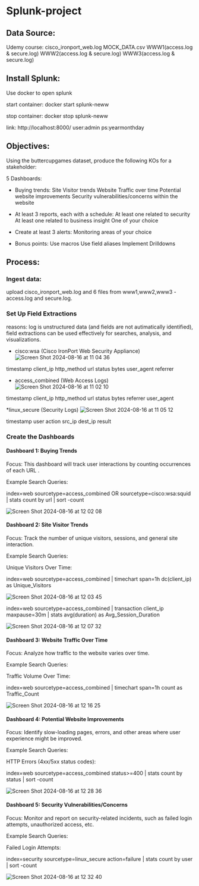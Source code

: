 # Splunk-project

## Data Source: 
Udemy course: 
cisco_ironport_web.log
MOCK_DATA.csv
WWW1(access.log & secure.log)
WWW2(access.log & secure.log)
WWW3(access.log & secure.log)

## Install Splunk:

Use docker to open splunk

start container:
docker start splunk-neww

stop container: 
docker stop splunk-neww

link: http://localhost:8000/
user:admin 
ps:yearmonthday


## Objectives:
Using the buttercupgames dataset, produce the following KOs for a stakeholder:

5 Dashboards:
* Buying trends:
Site Visitor trends
Website Traffic over time
Potential website improvements
Security vulnerabilities/concerns within the website

* At least 3 reports, each with a schedule:
At least one related to security
At least one related to business insight
One of your choice

* Create at least 3 alerts:
Monitoring areas of your choice

* Bonus points:
Use macros
Use field aliases
Implement Drilldowns

## Process:
### Ingest data:
upload cisco_ironport_web.log and 6 files from www1,www2,www3 -access.log and secure.log.

### Set Up Field Extractions
reasons: log is unstructured data (and fields are not autimatically identified), field extractions can be used effectively for searches, analysis, and visualizations.

* cisco:wsa
(Cisco IronPort Web Security Appliance)
![Screen Shot 2024-08-16 at 11 04 36](https://github.com/user-attachments/assets/5c026e84-d116-46e9-81c5-96c5d71b4604)

timestamp
client_ip
http_method
url
status
bytes
user_agent
referrer

* access_combined (Web Access Logs)
![Screen Shot 2024-08-16 at 11 02 10](https://github.com/user-attachments/assets/e3b814de-ff89-48d2-b9ce-25e13fb7062f)

timestamp
client_ip
http_method
url
status
bytes
referrer
user_agent

*linux_secure (Security Logs)
![Screen Shot 2024-08-16 at 11 05 12](https://github.com/user-attachments/assets/7281425c-292d-48e4-9fe3-6bce661d71b7)

timestamp
user
action
src_ip
dest_ip
result

### Create the Dashboards

#### Dashboard 1: Buying Trends

Focus: This dashboard will track user interactions by counting occurrences of each URL .

Example Search Queries:


index=web sourcetype=access_combined OR sourcetype=cisco:wsa:squid
| stats count by url
| sort -count

![Screen Shot 2024-08-16 at 12 02 08](https://github.com/user-attachments/assets/1a778492-0157-453e-b164-391cd2ebbcb6)


#### Dashboard 2: Site Visitor Trends

Focus: Track the number of unique visitors, sessions, and general site interaction.

Example Search Queries:

Unique Visitors Over Time:

index=web sourcetype=access_combined 
| timechart span=1h dc(client_ip) as Unique_Visitors

![Screen Shot 2024-08-16 at 12 03 45](https://github.com/user-attachments/assets/9ec031e6-0220-4ffb-b173-d766b86da8b8)


index=web sourcetype=access_combined 
| transaction client_ip maxpause=30m 
| stats avg(duration) as Avg_Session_Duration

![Screen Shot 2024-08-16 at 12 07 32](https://github.com/user-attachments/assets/f5039df1-50a8-4cd3-8bfe-1a2f1d02516b)

#### Dashboard 3: Website Traffic Over Time
Focus: Analyze how traffic to the website varies over time.

Example Search Queries:

Traffic Volume Over Time:

index=web sourcetype=access_combined 
| timechart span=1h count as Traffic_Count

![Screen Shot 2024-08-16 at 12 16 25](https://github.com/user-attachments/assets/e955a069-41b8-404e-b2bf-98bff538dc05)


#### Dashboard 4: Potential Website Improvements
Focus: Identify slow-loading pages, errors, and other areas where user experience might be improved.

Example Search Queries:

HTTP Errors (4xx/5xx status codes):

index=web sourcetype=access_combined status>=400 
| stats count by status
| sort -count

![Screen Shot 2024-08-16 at 12 28 36](https://github.com/user-attachments/assets/4f4f96da-a921-4cd3-bacf-2d57ebcd827f)


#### Dashboard 5: Security Vulnerabilities/Concerns
Focus: Monitor and report on security-related incidents, such as failed login attempts, unauthorized access, etc.

Example Search Queries:

Failed Login Attempts:

index=security sourcetype=linux_secure action=failure | stats count by user
| sort -count

![Screen Shot 2024-08-16 at 12 32 40](https://github.com/user-attachments/assets/3d9a270f-2899-44f0-ad32-944766f8c4c2)


